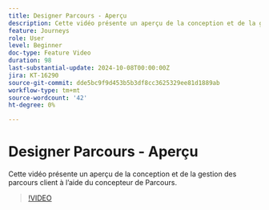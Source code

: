 ```yaml
---
title: Designer Parcours - Aperçu
description: Cette vidéo présente un aperçu de la conception et de la gestion des parcours client à l’aide du concepteur de Parcours.
feature: Journeys
role: User
level: Beginner
doc-type: Feature Video
duration: 98
last-substantial-update: 2024-10-08T00:00:00Z
jira: KT-16290
source-git-commit: dde5bc9f9d453b5b3df8cc3625329ee81d1889ab
workflow-type: tm+mt
source-wordcount: '42'
ht-degree: 0%

---
```



# Designer Parcours - Aperçu

Cette vidéo présente un aperçu de la conception et de la gestion des parcours client à l’aide du concepteur de Parcours.

>[!VIDEO](https://video.tv.adobe.com/v/3432672/?learn=on)

